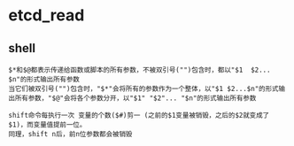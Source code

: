 # etcd_read

## shell
`$*和$@都表示传递给函数或脚本的所有参数，不被双引号("")包含时，都以"$1  $2... $n"的形式输出所有参数
`<br>
`当它们被双引号("")包含时，"$*"会将所有的参数作为一个整体，以"$1 $2...$n"的形式输出所有参数，"$@"会将各个参数分开，以"$1" "$2"... "$n"的形式输出所有参数`

`shift命令每执行一次 变量的个数($#)剪一 (之前的$1变量被销毁，之后的$2就变成了$1)，而变量值提前一位。`<br>
`同理，shift n后，前n位参数都会被销毁`
